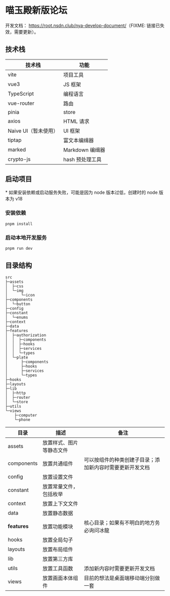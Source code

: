 # 喵玉殿新版论坛

开发文档： <https://root.nsdn.club/nya-develop-document/>（FIXME: 链接已失效，需要更新）。

## 技术栈

| 技术栈               | 功能            |
| -------------------- | --------------- |
| vite                 | 项目工具        |
| vue3                 | JS 框架         |
| TypeScript           | 编程语言        |
| vue-router           | 路由            |
| pinia                | store           |
| axios                | HTML 请求       |
| Naive UI（暂未使用） | UI 框架         |
| tiptap               | 富文本编缉器    |
| marked               | Markdown 编缉器 |
| crypto-js            | hash 预处理工具 |

## 启动项目

\* 如果安装依赖或启动服务失败，可能是因为 node 版本过低，创建时的 node 版本为 v18

### 安装依赖

```shell
pnpm install
```

### 启动本地开发服务

```shell
pnpm run dev
```

## 目录结构

```shell
src
├─assets
│  ├─css
│  └─img
│      └─icon
├─components
│  └─button
├─config
├─constant
│  └─enums
├─context
├─data
├─features
│  ├─authorization
│  │  ├─components
│  │  ├─hooks
│  │  ├─services
│  │  └─types
│  └─plate
│      ├─components
│      ├─hooks
│      ├─services
│      └─types
├─hooks
├─layouts
├─lib
│  ├─http
│  ├─router
│  └─store
├─utils
└─views
    ├─computer
    └─phone
```

| 目录         | 描述                     | 备注                                                     |
| ------------ | ------------------------ | -------------------------------------------------------- |
| assets       | 放置样式、图片等静态文件 |                                                          |
| components   | 放置共通组件             | 可以按组件的种类创建子目录；添加新内容时需要更新开发文档 |
| config       | 放置设置文件             |                                                          |
| constant     | 放置常量文件，包括枚举   |                                                          |
| context      | 放置上下文文件           |                                                          |
| data         | 放置静态数据             |                                                          |
| **features** | 放置功能模块             | 核心目录；如果有不明白的地方务必询问冰龍                 |
| hooks        | 放置全局勾子             |                                                          |
| layouts      | 放置布局组件             |                                                          |
| lib          | 放置第三方库             |                                                          |
| utils        | 放置工具函数             | 添加新内容时需要更新开发文档                             |
| views        | 放置画面本体组件         | 目前的想法是桌面端移动端分别做一套                       |
